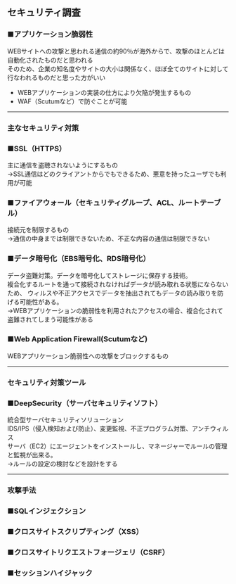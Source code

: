 ## セキュリティ調査
### ■アプリケーション脆弱性
WEBサイトへの攻撃と思われる通信の約90％が海外からで、攻撃のほとんどは自動化されたものだと思われる  
そのため、企業の知名度やサイトの大小は関係なく、ほぼ全てのサイトに対して行なわれるものだと思った方がいい  

* WEBアプリケーションの実装の仕方により欠陥が発生するもの  
* WAF（Scutumなど）で防ぐことが可能

<hr>

### 主なセキュリティ対策
### ■SSL（HTTPS）
主に通信を盗聴されないようにするもの  
→SSL通信はどのクライアントからでもできるため、悪意を持ったユーザでも利用が可能  

### ■ファイアウォール（セキュリティグループ、ACL、ルートテーブル）
接続元を制限するもの  
→通信の中身までは制限できないため、不正な内容の通信は制限できない  

### ■データ暗号化（EBS暗号化、RDS暗号化）
データ盗難対策。データを暗号化してストレージに保存する技術。  
複合化するルートを通って接続されなければデータが読み取れる状態にならないため、
ウィルスや不正アクセスでデータを抽出されてもデータの読み取りを防げる可能性がある。  
→WEBアプリケーションの脆弱性を利用されたアクセスの場合、複合化されて盗難されてしまう可能性がある  

### ■Web Application Firewall(Scutumなど)
WEBアプリケーション脆弱性への攻撃をブロックするもの

<hr>

### セキュリティ対策ツール
### ■DeepSecurity（サーバセキュリティソフト）
統合型サーバセキュリティソリューション  
IDS/IPS（侵入検知および防止）、変更監視、不正プログラム対策、アンチウィルス  
サーバ（EC2）にエージェントをインストールし、マネージャーでルールの管理と監視が出来る。  
→ルールの設定の検討などを設計をする  

<hr>

### 攻撃手法
### ■SQLインジェクション
### ■クロスサイトスクリプティング（XSS）
### ■クロスサイトリクエストフォージェリ（CSRF）
### ■セッションハイジャック
